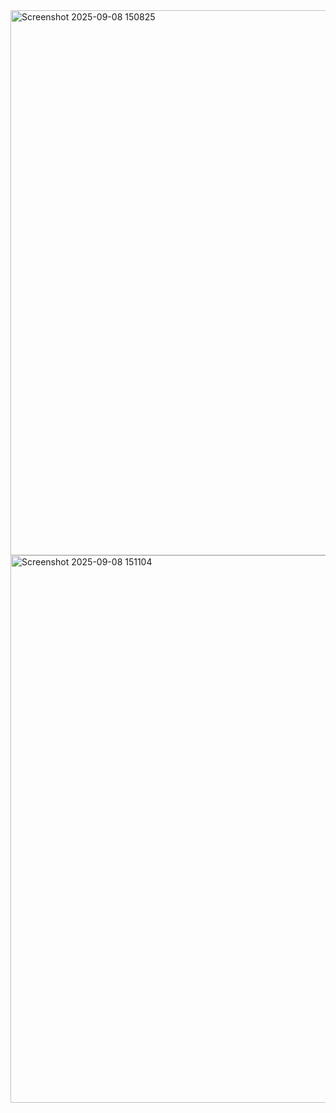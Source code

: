 <img width="1920" height="872" alt="Screenshot 2025-09-08 150825" src="https://github.com/user-attachments/assets/675158d1-d7d6-4ea3-be41-38485468720f" />
<img width="1920" height="876" alt="Screenshot 2025-09-08 151104" src="https://github.com/user-attachments/assets/08dbb028-b72f-49fd-8185-5b6542922e68" />
